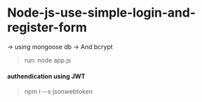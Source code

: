 # Node-js-use-simple-login-and-register-form
-> using mongoose db 
-> And bcrypt 
> run: node app.js
#### authendication using JWT 
>npm i --s jsonwebtoken
